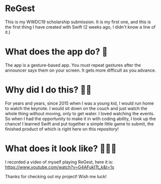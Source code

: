 # ReGest
This is my WWDC19 scholarship submission. It is my first one, and this is the first thing I have created with Swift (2 weeks ago, I didn't know a line of it.)

# What does the app do? 🤔
The app is a gesture-based app. You must repeat gestures after the announcer says them on your screen. It gets more difficult as you advance.

# Why did I do this? 🤔🤔
For years and years, since 2015 when I was a young kid, I would run home to watch the keynote. I would sit down on the couch and just watch the whole thing without moving, only to get water. I loved watching the events. So when I had the opportunity to make it in with coding ability, I took up the chance! I learned Swift and put together a simple little game to submit, the finished product of which is right here on this repository!

# What does it look like? 🤔🤔🤔
I recorded a video of myself playing ReGest, here it is: https://www.youtube.com/watch?v=G4AFukITt_k&t=1s

Thanks for checking out my project! Wish me luck!
